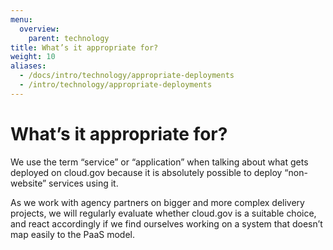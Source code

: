 ```yaml
---
menu:
  overview:
    parent: technology
title: What’s it appropriate for?
weight: 10
aliases:
  - /docs/intro/technology/appropriate-deployments
  - /intro/technology/appropriate-deployments
---
```


# What’s it appropriate for?
We use the term “service” or “application” when talking about what gets deployed on cloud.gov because it is absolutely possible to deploy “non-website” services using it.

As we work with agency partners on bigger and more complex delivery projects, we will regularly evaluate whether cloud.gov is a suitable choice, and react accordingly if we find ourselves working on a system that doesn’t map easily to the PaaS model.
